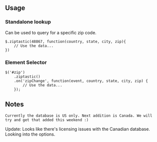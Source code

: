 ## Usage

### Standalone lookup

Can be used to query for a specific zip code.

    $.ziptastic(48867, function(country, state, city, zip){
        // Use the data...
    })

### Element Selector

    $('#zip')
        .ziptastic()
        .on('zipChange', function(event, country, state, city, zip) {
            // Use the data...
        });

## Notes
    Currently the database is US only. Next addition is Canada. We will try and get that added this weekend :)

Update:
    Looks like there's licensing issues with the Canadian database. Looking into the options.